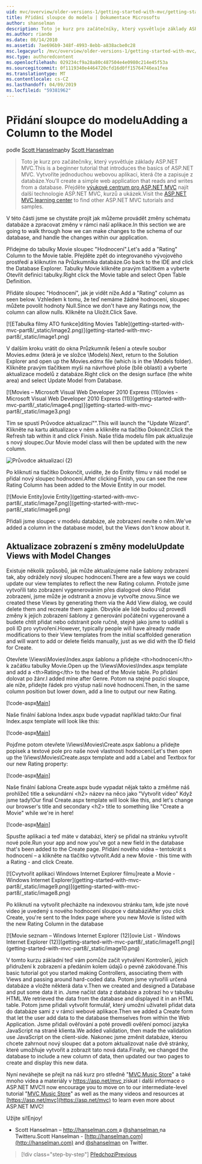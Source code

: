 ```yaml
---
uid: mvc/overview/older-versions-1/getting-started-with-mvc/getting-started-with-mvc-part8
title: Přidání sloupce do modelu | Dokumentace Microsoftu
author: shanselman
description: Toto je kurz pro začátečníky, který vysvětluje základy ASP.NET MVC. Vytvořte jednoduchou webovou aplikaci, která čte a zapisuje z databáze.
ms.author: riande
ms.date: 08/14/2010
ms.assetid: 7ae696b9-348f-4993-8ebb-a838acbe0c28
msc.legacyurl: /mvc/overview/older-versions-1/getting-started-with-mvc/getting-started-with-mvc-part8
msc.type: authoredcontent
ms.openlocfilehash: 029234cf9a28a80c487504e4e0980c214e45f53a
ms.sourcegitcommit: 0f1119340e4464720cfd16d0ff15764746ea1fea
ms.translationtype: MT
ms.contentlocale: cs-CZ
ms.lasthandoff: 04/09/2019
ms.locfileid: "59381962"
---
```

# <a name="adding-a-column-to-the-model"></a><span data-ttu-id="45866-104">Přidání sloupce do modelu</span><span class="sxs-lookup"><span data-stu-id="45866-104">Adding a Column to the Model</span></span>

<span data-ttu-id="45866-105">podle [Scott Hanselman](https://github.com/shanselman)</span><span class="sxs-lookup"><span data-stu-id="45866-105">by [Scott Hanselman](https://github.com/shanselman)</span></span>

> <span data-ttu-id="45866-106">Toto je kurz pro začátečníky, který vysvětluje základy ASP.NET MVC.</span><span class="sxs-lookup"><span data-stu-id="45866-106">This is a beginner tutorial that introduces the basics of ASP.NET MVC.</span></span> <span data-ttu-id="45866-107">Vytvoříte jednoduchou webovou aplikaci, která čte a zapisuje z databáze.</span><span class="sxs-lookup"><span data-stu-id="45866-107">You'll create a simple web application that reads and writes from a database.</span></span> <span data-ttu-id="45866-108">Přejděte [výukové centrum pro ASP.NET MVC](../../../index.md) najít další technologie ASP.NET MVC, kurzů a ukázek.</span><span class="sxs-lookup"><span data-stu-id="45866-108">Visit the [ASP.NET MVC learning center](../../../index.md) to find other ASP.NET MVC tutorials and samples.</span></span>


<span data-ttu-id="45866-109">V této části jsme se chystáte projít jak můžeme provádět změny schématu databáze a zpracovat změny v rámci naší aplikace.</span><span class="sxs-lookup"><span data-stu-id="45866-109">In this section we are going to walk through how we can make changes to the schema of our database, and handle the changes within our application.</span></span>

<span data-ttu-id="45866-110">Přidejme do tabulky Movie sloupec "Hodnocení".</span><span class="sxs-lookup"><span data-stu-id="45866-110">Let's add a "Rating" Column to the Movie table.</span></span> <span data-ttu-id="45866-111">Přejděte zpět do integrovaného vývojového prostředí a kliknutím na Průzkumníka databáze.</span><span class="sxs-lookup"><span data-stu-id="45866-111">Go back to the IDE and click the Database Explorer.</span></span> <span data-ttu-id="45866-112">Tabulky Movie klikněte pravým tlačítkem a vyberte Otevřít definici tabulky.</span><span class="sxs-lookup"><span data-stu-id="45866-112">Right click the Movie table and select Open Table Definition.</span></span>

<span data-ttu-id="45866-113">Přidáte sloupec "Hodnocení", jak je vidět níže.</span><span class="sxs-lookup"><span data-stu-id="45866-113">Add a "Rating" column as seen below.</span></span> <span data-ttu-id="45866-114">Vzhledem k tomu, že teď nemáme žádné hodnocení, sloupec můžete povolit hodnoty Null.</span><span class="sxs-lookup"><span data-stu-id="45866-114">Since we don't have any Ratings now, the column can allow nulls.</span></span> <span data-ttu-id="45866-115">Klikněte na Uložit.</span><span class="sxs-lookup"><span data-stu-id="45866-115">Click Save.</span></span>

[![E<span data-ttu-id="45866-116">Tabulka filmy ATO funkce]</span><span class="sxs-lookup"><span data-stu-id="45866-116">diting Movies Table]</span></span>(getting-started-with-mvc-part8/_static/image2.png)](getting-started-with-mvc-part8/_static/image1.png)

<span data-ttu-id="45866-117">V dalším kroku vrátit do okna Průzkumník řešení a otevře soubor Movies.edmx (která je ve složce \Models).</span><span class="sxs-lookup"><span data-stu-id="45866-117">Next, return to the Solution Explorer and open up the Movies.edmx file (which is in the \Models folder).</span></span> <span data-ttu-id="45866-118">Klikněte pravým tlačítkem myši na návrhové ploše (bílé oblasti) a vyberte aktualizace modelů z databáze.</span><span class="sxs-lookup"><span data-stu-id="45866-118">Right click on the design surface (the white area) and select Update Model from Database.</span></span>

[![M<span data-ttu-id="45866-119">ovies – Microsoft Visual Web Developer 2010 Express (11)]</span><span class="sxs-lookup"><span data-stu-id="45866-119">ovies - Microsoft Visual Web Developer 2010 Express (11)]</span></span>(getting-started-with-mvc-part8/_static/image4.png)](getting-started-with-mvc-part8/_static/image3.png)

<span data-ttu-id="45866-120">Tím se spustí Průvodce aktualizací"".</span><span class="sxs-lookup"><span data-stu-id="45866-120">This will launch the "Update Wizard".</span></span> <span data-ttu-id="45866-121">Klikněte na kartu aktualizace v něm a klikněte na tlačítko Dokončit.</span><span class="sxs-lookup"><span data-stu-id="45866-121">Click the Refresh tab within it and click Finish.</span></span> <span data-ttu-id="45866-122">Naše třída modelu film pak aktualizuje s nový sloupec.</span><span class="sxs-lookup"><span data-stu-id="45866-122">Our Movie model class will then be updated with the new column.</span></span>

![Průvodce aktualizací (2)](getting-started-with-mvc-part8/_static/image5.png)

<span data-ttu-id="45866-124">Po kliknutí na tlačítko Dokončit, uvidíte, že do Entity filmu v náš model se přidal nový sloupec hodnocení.</span><span class="sxs-lookup"><span data-stu-id="45866-124">After clicking Finish, you can see the new Rating Column has been added to the Movie Entity in our model.</span></span>

[![M<span data-ttu-id="45866-125">ovie Entity]</span><span class="sxs-lookup"><span data-stu-id="45866-125">ovie Entity]</span></span>(getting-started-with-mvc-part8/_static/image7.png)](getting-started-with-mvc-part8/_static/image6.png)

<span data-ttu-id="45866-126">Přidali jsme sloupec v modelu databáze, ale zobrazení nevíte o něm.</span><span class="sxs-lookup"><span data-stu-id="45866-126">We've added a column in the database model, but the Views don't know about it.</span></span>

## <a name="update-views-with-model-changes"></a><span data-ttu-id="45866-127">Aktualizace zobrazení s změny modelu</span><span class="sxs-lookup"><span data-stu-id="45866-127">Update Views with Model Changes</span></span>

<span data-ttu-id="45866-128">Existuje několik způsobů, jak může aktualizujeme naše šablony zobrazení tak, aby odrážely nový sloupec hodnocení.</span><span class="sxs-lookup"><span data-stu-id="45866-128">There are a few ways we could update our view templates to reflect the new Rating column.</span></span> <span data-ttu-id="45866-129">Protože jsme vytvořili tato zobrazení vygenerováním přes dialogové okno Přidat zobrazení, jsme může je odstranit a znovu je vytvořte znovu.</span><span class="sxs-lookup"><span data-stu-id="45866-129">Since we created these Views by generating them via the Add View dialog, we could delete them and recreate them again.</span></span> <span data-ttu-id="45866-130">Obvykle ale lidé budou už provedli změny k jejich zobrazení šablony z generování počáteční vygenerované a budete chtít přidat nebo odstranit pole ručně, stejně jako jsme to udělali s poli ID pro vytvoření.</span><span class="sxs-lookup"><span data-stu-id="45866-130">However, typically people will have already made modifications to their View templates from the initial scaffolded generation and will want to add or delete fields manually, just as we did with the ID field for Create.</span></span>

<span data-ttu-id="45866-131">Otevřete \Views\Movies\Index.aspx šablonu a přidejte &lt;th&gt;hodnocení&lt;/th&gt; k začátku tabulky Movie.</span><span class="sxs-lookup"><span data-stu-id="45866-131">Open up the \Views\Movies\Index.aspx template and add a &lt;th&gt;Rating&lt;/th&gt; to the head of the Movie table.</span></span> <span data-ttu-id="45866-132">Po přidání dolovat po žánr.</span><span class="sxs-lookup"><span data-stu-id="45866-132">I added mine after Genre.</span></span> <span data-ttu-id="45866-133">Potom na stejné pozici sloupce, ale níže, přidejte řádek pro výstup naší nové hodnocení.</span><span class="sxs-lookup"><span data-stu-id="45866-133">Then, in the same column position but lower down, add a line to output our new Rating.</span></span>

[!code-aspx[Main](getting-started-with-mvc-part8/samples/sample1.aspx)]

<span data-ttu-id="45866-134">Naše finální šablona Index.aspx bude vypadat například takto:</span><span class="sxs-lookup"><span data-stu-id="45866-134">Our final Index.aspx template will look like this:</span></span>

[!code-aspx[Main](getting-started-with-mvc-part8/samples/sample2.aspx)]

<span data-ttu-id="45866-135">Pojďme potom otevřete \Views\Movies\Create.aspx šablonu a přidejte popisek a textové pole pro naše nové vlastnosti hodnocení:</span><span class="sxs-lookup"><span data-stu-id="45866-135">Let's then open up the \Views\Movies\Create.aspx template and add a Label and Textbox for our new Rating property:</span></span>

[!code-aspx[Main](getting-started-with-mvc-part8/samples/sample3.aspx)]

<span data-ttu-id="45866-136">Naše finální šablona Create.aspx bude vypadat nějak takto a změňme náš prohlížeč title a sekundární &lt;h2&gt; název na něco jako "Vytvořit video" Když jsme tady!</span><span class="sxs-lookup"><span data-stu-id="45866-136">Our final Create.aspx template will look like this, and let's change our browser's title and secondary &lt;h2&gt; title to something like "Create a Movie" while we're in here!</span></span>

[!code-aspx[Main](getting-started-with-mvc-part8/samples/sample4.aspx)]

<span data-ttu-id="45866-137">Spusťte aplikaci a teď máte v databázi, který se přidal na stránku vytvořit nové pole.</span><span class="sxs-lookup"><span data-stu-id="45866-137">Run your app and now you've got a new field in the database that's been added to the Create page.</span></span> <span data-ttu-id="45866-138">Přidání nového videa – tentokrát s hodnocení – a klikněte na tlačítko vytvořit.</span><span class="sxs-lookup"><span data-stu-id="45866-138">Add a new Movie - this time with a Rating - and click Create.</span></span>

[![C<span data-ttu-id="45866-139">vytvořit aplikaci Windows Internet Explorer filmu]</span><span class="sxs-lookup"><span data-stu-id="45866-139">reate a Movie - Windows Internet Explorer]</span></span>(getting-started-with-mvc-part8/_static/image9.png)](getting-started-with-mvc-part8/_static/image8.png)

<span data-ttu-id="45866-140">Po kliknutí na vytvořit přecházíte na indexovou stránku tam, kde jste nové video je uvedený s nového hodnocení sloupce v databázi</span><span class="sxs-lookup"><span data-stu-id="45866-140">After you click Create, you're sent to the Index page where you new Movie is listed with the new Rating Column in the database</span></span>

[![M<span data-ttu-id="45866-141">ovie seznam – Windows Internet Explorer (12)]</span><span class="sxs-lookup"><span data-stu-id="45866-141">ovie List - Windows Internet Explorer (12)]</span></span>(getting-started-with-mvc-part8/_static/image11.png)](getting-started-with-mvc-part8/_static/image10.png)

<span data-ttu-id="45866-142">V tomto kurzu základní teď vám pomůže začít vytváření Kontrolerů, jejich přidružení k zobrazení a předáním kolem údajů o pevně zakódované.</span><span class="sxs-lookup"><span data-stu-id="45866-142">This basic tutorial got you started making Controllers, associating them with Views and passing around hard-coded data.</span></span> <span data-ttu-id="45866-143">Potom jsme vytvořili určená databáze a vložte některá data v.</span><span class="sxs-lookup"><span data-stu-id="45866-143">Then we created and designed a Database and put some data it in.</span></span> <span data-ttu-id="45866-144">Jsme načíst data z databáze a zobrazí ho v tabulku HTML.</span><span class="sxs-lookup"><span data-stu-id="45866-144">We retrieved the data from the database and displayed it in an HTML table.</span></span> <span data-ttu-id="45866-145">Potom jsme přidali vytvořit formulář, který umožní uživateli přidat data do databáze sami z v rámci webové aplikace.</span><span class="sxs-lookup"><span data-stu-id="45866-145">Then we added a Create form that let the user add data to the database themselves from within the Web Application.</span></span> <span data-ttu-id="45866-146">Jsme přidali ověřování a poté provedli ověření pomocí jazyka JavaScript na straně klienta.</span><span class="sxs-lookup"><span data-stu-id="45866-146">We added validation, then made the validation use JavaScript on the client-side.</span></span> <span data-ttu-id="45866-147">Nakonec jsme změnit databáze, kterou chcete zahrnout nový sloupec dat a potom aktualizovat naše dvě stránky, které umožňuje vytvořit a zobrazit tato nová data.</span><span class="sxs-lookup"><span data-stu-id="45866-147">Finally, we changed the database to include a new column of data, then updated our two pages to create and display this new data.</span></span>

<span data-ttu-id="45866-148">Nyní neváhejte se přejít na náš kurz pro středně "[MVC Music Store](../../older-versions/mvc-music-store/mvc-music-store-part-1.md)" a také mnoho videa a materiály v [ https://asp.net/mvc ](https://asp.net/mvc) získat i další informace o ASP.NET MVC!</span><span class="sxs-lookup"><span data-stu-id="45866-148">I now encourage you to move on to our intermediate-level tutorial "[MVC Music Store](../../older-versions/mvc-music-store/mvc-music-store-part-1.md)" as well as the many videos and resources at [https://asp.net/mvc](https://asp.net/mvc) to learn even more about ASP.NET MVC!</span></span>

<span data-ttu-id="45866-149">Užijte si!</span><span class="sxs-lookup"><span data-stu-id="45866-149">Enjoy!</span></span>

- <span data-ttu-id="45866-150">Scott Hanselman – [ http://hanselman.com ](http://hanselman.com) a [ @shanselman ](http://twitter.com/shanselman) na Twitteru.</span><span class="sxs-lookup"><span data-stu-id="45866-150">Scott Hanselman - [http://hanselman.com](http://hanselman.com) and [@shanselman](http://twitter.com/shanselman) on Twitter.</span></span>

> [!div class="step-by-step"]
> [<span data-ttu-id="45866-151">Předchozí</span><span class="sxs-lookup"><span data-stu-id="45866-151">Previous</span></span>](getting-started-with-mvc-part7.md)
